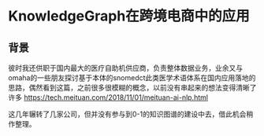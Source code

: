 # KnowledgeGraph在跨境电商中的应用



##  背景
彼时我还供职于国内最大的医疗自助机供应商，负责整体数据业务，业余又与omaha的一些朋友探讨基于本体的snomedct此类医学术语体系在国内应用落地的思路，偶然看到这篇，之前很多很模糊的概念，以前没有串起来的想法变得清晰了许多
https://tech.meituan.com/2018/11/01/meituan-ai-nlp.html

这几年辗转了几家公司，但并没有参与到0-1的知识图谱的建设中去，借此机会稍作整理。



